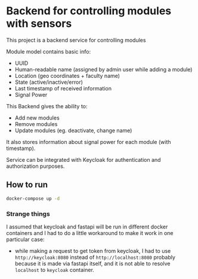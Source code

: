 # Backend for controlling modules with sensors

This project is a backend service for controlling modules 

Module model contains basic info:
 - UUID
 - Human-readable name (assigned by admin user while adding a module)
 - Location (geo coordinates + faculty name)
 - State (active/inactive/error)
 - Last timestamp of received information
 - Signal Power

This Backend gives the ability to:
- Add new modules 
- Remove modules
- Update modules (eg. deactivate, change name)


It also stores information about signal power for each module (with timestamp).


Service can be integrated with Keycloak for authentication and authorization purposes.

## How to run

```bash
docker-compose up -d 
```

### Strange things
I assumed that keycloak and fastapi will be run in different docker containers
and I had to do a little workaround to make it work in one particular case:
- while making a request to get token from keycloak, I had to use `http://keycloak:8080` instead of `http://localhost:8080`
probably because it is made via fastapi itself, and it is not able to resolve `localhost` to `keycloak` container.
